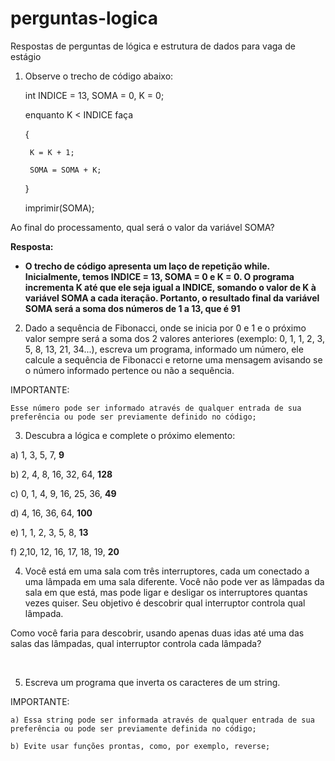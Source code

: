 # perguntas-logica
Respostas de perguntas de lógica e estrutura de dados para vaga de estágio 

1) Observe o trecho de código abaixo: 

 	int INDICE = 13, SOMA = 0, K = 0; 

 	enquanto K < INDICE faça 

	{ 

		K = K + 1; 

		SOMA = SOMA + K; 

	} 

 	imprimir(SOMA); 

  

Ao final do processamento, qual será o valor da variável SOMA? 

<b> Resposta: 
- O trecho de código apresenta um laço de repetição while. Inicialmente, temos INDICE = 13, SOMA = 0 e K = 0. O programa incrementa K até que ele seja igual a INDICE, somando o valor de K à variável SOMA a cada iteração. Portanto, o resultado final da variável SOMA será a soma dos números de 1 a 13, que é 91 </b>
  

 2) Dado a sequência de Fibonacci, onde se inicia por 0 e 1 e o próximo valor sempre será a soma dos 2 valores anteriores (exemplo: 0, 1, 1, 2, 3, 5, 8, 13, 21, 34...), escreva um programa, informado um número, ele calcule a sequência de Fibonacci e retorne uma mensagem avisando se o número informado pertence ou não a sequência. 

  

IMPORTANTE:  

	Esse número pode ser informado através de qualquer entrada de sua preferência ou pode ser previamente definido no código; 

   

3) Descubra a lógica e complete o próximo elemento:  

   

a) 1, 3, 5, 7, <b> 9</b> 

b) 2, 4, 8, 16, 32, 64, <b> 128</b>  

c) 0, 1, 4, 9, 16, 25, 36, <b> 49</b>  

d) 4, 16, 36, 64, <b>100</b>  

e) 1, 1, 2, 3, 5, 8, <b>13</b>  

f) 2,10, 12, 16, 17, 18, 19, <b>20</b> 

   

4) Você está em uma sala com três interruptores, cada um conectado a uma lâmpada em uma sala diferente. Você não pode ver as lâmpadas da sala em que está, mas pode ligar e desligar os interruptores quantas vezes quiser. Seu objetivo é descobrir qual interruptor controla qual lâmpada.

Como você faria para descobrir, usando apenas duas idas até uma das salas das lâmpadas, qual interruptor controla cada lâmpada?  

   

5) Escreva um programa que inverta os caracteres de um string. 


IMPORTANTE: 

	a) Essa string pode ser informada através de qualquer entrada de sua preferência ou pode ser previamente definida no código; 

	b) Evite usar funções prontas, como, por exemplo, reverse; 
